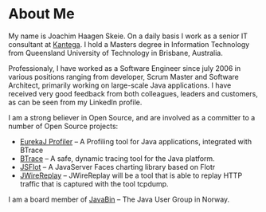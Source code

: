 About Me
========

My name is Joachim Haagen Skeie. On a daily basis I work as a senior IT consultant at [Kantega](http://www.kantega.no/). I hold a Masters degree in Information Technology from Queensland University of Technology in Brisbane, Australia.

Professionaly, I have worked as a Software Engineer since july 2006 in various positions ranging from developer, Scrum Master and Software Architect, primarily working on large-scale Java applications. I have received very good feedback from both colleagues, leaders and customers, as can be seen from my LinkedIn profile.

I am a strong believer in Open Source, and are involved as a committer to a number of Open Source projects:

- [EurekaJ Profiler](http://eurekaj.haagen.name/) – A Profiling tool for Java applications, integrated with BTrace
- [BTrace](http://kenai.com/projects/btrace) – A safe, dynamic tracing tool for the Java platform.
- [JSFlot](http://code.google.com/p/jsflot) – A JavaServer Faces charting library based on Flotr
- [JWireReplay](https://github.com/joachimhs/JWireReplay) – JWireReplay will be a tool that is able to replay HTTP traffic that is captured with the tool tcpdump.

I am a board member of [JavaBin](http://www.java.no) – The Java User Group in Norway.